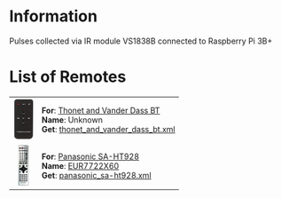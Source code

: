 # Information
Pulses collected via IR module VS1838B connected to Raspberry Pi 3B+

# List of Remotes
<table>
  <tbody>
  <tr>
    <td align="center"><img src="./.github/img/remotes/thonet_and_vander_dass_bt.png" alt="drawing" height="75"/></td>
    <td valign="center">
      <b>For</b>: <a href="https://google.com/search?q=Thonet and Vander Dass BT">Thonet and Vander Dass BT</a><br>
      <b>Name</b>: Unknown<br>
      <b>Get</b>: <a href="./remotes/thonet_and_vander_dass_bt.xml">thonet_and_vander_dass_bt.xml</a>
    </td>
  </tr>
  <tr>
    <td align="center"><img src="./.github/img/remotes/panasonic_sa_ht928.png" alt="drawing" height="75"/></td>
    <td valign="center">
      <b>For</b>: <a href="https://google.com/search?q=Panasonic SA-HT928">Panasonic SA-HT928</a><br>
      <b>Name</b>: <a href="https://google.com/search?q=EUR7722X60">EUR7722X60</a><br>
      <b>Get</b>: <a href="./remotes/panasonic_sa-ht928.xml">panasonic_sa-ht928.xml</a>
    </td>
  </tr>
  </tbody>
</table>
